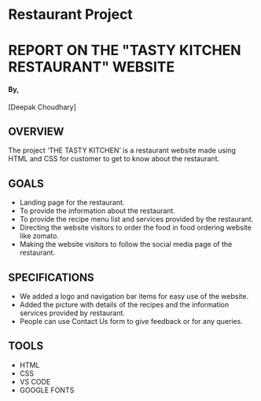 # Restaurant Project
# REPORT ON THE "TASTY KITCHEN RESTAURANT" WEBSITE


#### By,
[Deepak Choudhary]
<br/>


## OVERVIEW
The project ‘THE TASTY KITCHEN’ is a restaurant website made using HTML and CSS for customer to get to know about the restaurant.

## GOALS
- Landing page for the restaurant.
- To provide the information about the restaurant.
- To provide the recipe menu list and services provided by the restaurant.
- Directing the website visitors to order the food in food ordering website like zomato.
- Making the website visitors to follow the social media page of the restaurant.

## SPECIFICATIONS
-	We added a logo and navigation bar items for easy use of the website.
-	Added the picture with details of the recipes and the information services provided by restaurant.
-	People can use Contact Us form to give feedback or for any queries.

## TOOLS
- HTML
-	CSS
-	VS CODE
-	GOOGLE FONTS
